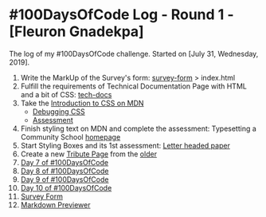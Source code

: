 # #100DaysOfCode Log - Round 1 - [Fleuron Gnadekpa]

The log of my #100DaysOfCode challenge. Started on [July 31, Wednesday, 2019].

1. Write the MarkUp of the Survey's form: [survey-form](https://github.com/fleuronvilik/survey-form) > index.html
2. Fulfill the requirements of Technical Documentation Page with HTML and a bit of CSS: [tech-docs](https://github.com/fleuronvilik/tech-docs)
3. Take the [Introduction to CSS on MDN](https://developer.mozilla.org/en-US/docs/Learn/CSS/Introduction_to_CSS)
    * [Debugging CSS](https://scrimba.com/c/c4GbGQum)
    * [Assessment](https://scrimba.com/c/cJ4N4Pt2)
4. Finish styling text on MDN and complete the assessment: Typesetting a Community School [homepage](https://scrimba.com/c/czNRMRUP)
5. Start Styling Boxes and its 1st assessment: [Letter headed paper](https://scrimba.com/c/c7zWVQhg)
6. Create a new [Tribute Page](https://t.co/d2lnYjF4Pv?amp=1) from the [older](https://t.co/djsmQ8dmPj?amp=1)
7. [Day 7 of #100DaysOfCode](https://twitter.com/FGnadekpa/status/1159175905807351808)
8. [Day 8 of #100DaysOfCode](https://twitter.com/FGnadekpa/status/1159580462429495296)
9. [Day 9 of #100DaysOfCode](https://twitter.com/FGnadekpa/status/1160259983013023745)
10. [Day 10 of #100DaysOfCode](https://twitter.com/FGnadekpa/status/1160259983013023745)
11. [Survey Form](https://fleuronvilik.github.io/survey-form/)
12. [Markdown Previewer](http://crimson-cobweb.glitch.me)

